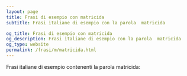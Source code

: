 ```yaml
---
layout: page
title: Frasi di esempio con matricida 
subtitle: Frasi italiane di esempio con la parola  matricida

og_title: Frasi di esempio con matricida 
og_description: Frasi italiane di esempio con la parola  matricida
og_type: website
permalink: /frasi/m/matricida.html
---
```


Frasi italiane di esempio contenenti la parola matricida:


